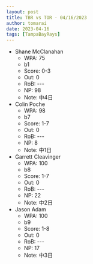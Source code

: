 ```yaml
---
layout: post
title: TBR vs TOR - 04/16/2023
author: tomarai
date: 2023-04-16
tags: [TampaBayRays]
---
```


* Shane McClanahan
	- WPA: 75
	- b1
	- Score: 0-3
	- Out: 0
	- RoB: ---
	- NP: 98
	- Note: 中4日
* Colin Poche
	- WPA: 98
	- b7
	- Score: 1-7
	- Out: 0
	- RoB: ---
	- NP: 8
	- Note: 中1日
* Garrett Cleavinger
	- WPA: 100
	- b8
	- Score: 1-7
	- Out: 0
	- RoB: ---
	- NP: 22
	- Note: 中2日
* Jason Adam
	- WPA: 100
	- b9
	- Score: 1-8
	- Out: 0
	- RoB: ---
	- NP: 17
	- Note: 中3日

